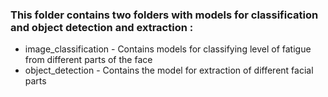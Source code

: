 ### This folder contains two folders with models for classification and object detection and extraction :
<ul>
<li>image_classification - Contains models for classifying level of fatigue from different parts of the face</li>
<li>object_detection - Contains the model for extraction of different facial parts</li>
</ul>

